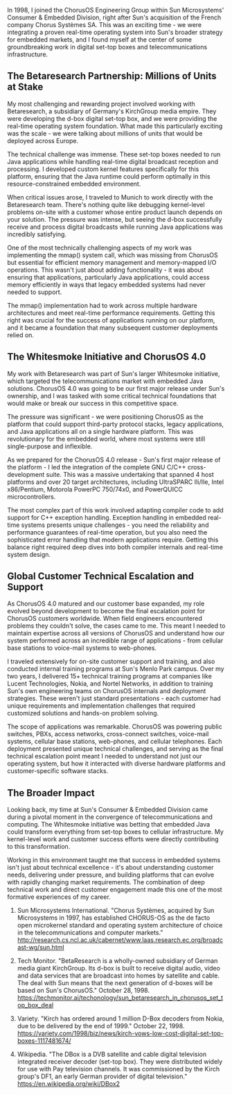 In 1998, I joined the ChorusOS Engineering Group within Sun Microsystems' Consumer & Embedded Division, right after Sun's acquisition of the French company Chorus Systèmes SA. This was an exciting time - we were integrating a proven real-time operating system into Sun's broader strategy for embedded markets, and I found myself at the center of some groundbreaking work in digital set-top boxes and telecommunications infrastructure.

## The Betaresearch Partnership: Millions of Units at Stake

My most challenging and rewarding project involved working with Betaresearch, a subsidiary of Germany's KirchGroup media empire. They were developing the d-box digital set-top box, and we were providing the real-time operating system foundation. What made this particularly exciting was the scale - we were talking about millions of units that would be deployed across Europe.

The technical challenge was immense. These set-top boxes needed to run Java applications while handling real-time digital broadcast reception and processing. I developed custom kernel features specifically for this platform, ensuring that the Java runtime could perform optimally in this resource-constrained embedded environment.

When critical issues arose, I traveled to Munich to work directly with the Betaresearch team. There's nothing quite like debugging kernel-level problems on-site with a customer whose entire product launch depends on your solution. The pressure was intense, but seeing the d-box successfully receive and process digital broadcasts while running Java applications was incredibly satisfying.

One of the most technically challenging aspects of my work was implementing the mmap() system call, which was missing from ChorusOS but essential for efficient memory management and memory-mapped I/O operations. This wasn't just about adding functionality - it was about ensuring that applications, particularly Java applications, could access memory efficiently in ways that legacy embedded systems had never needed to support.

The mmap() implementation had to work across multiple hardware architectures and meet real-time performance requirements. Getting this right was crucial for the success of applications running on our platform, and it became a foundation that many subsequent customer deployments relied on.

## The Whitesmoke Initiative and ChorusOS 4.0

My work with Betaresearch was part of Sun's larger Whitesmoke initiative, which targeted the telecommunications market with embedded Java solutions. ChorusOS 4.0 was going to be our first major release under Sun's ownership, and I was tasked with some critical technical foundations that would make or break our success in this competitive space.

The pressure was significant - we were positioning ChorusOS as the platform that could support third-party protocol stacks, legacy applications, and Java applications all on a single hardware platform. This was revolutionary for the embedded world, where most systems were still single-purpose and inflexible.

As we prepared for the ChorusOS 4.0 release - Sun's first major release of the platform - I led the integration of the complete GNU C/C++ cross-development suite. This was a massive undertaking that spanned 4 host platforms and over 20 target architectures, including UltraSPARC IIi/IIe, Intel x86/Pentium, Motorola PowerPC 750/74x0, and PowerQUICC microcontrollers.

The most complex part of this work involved adapting compiler code to add support for C++ exception handling. Exception handling in embedded real-time systems presents unique challenges - you need the reliability and performance guarantees of real-time operation, but you also need the sophisticated error handling that modern applications require. Getting this balance right required deep dives into both compiler internals and real-time system design.

## Global Customer Technical Escalation and Support

As ChorusOS 4.0 matured and our customer base expanded, my role evolved beyond development to become the final escalation point for ChorusOS customers worldwide. When field engineers encountered problems they couldn't solve, the cases came to me. This meant I needed to maintain expertise across all versions of ChorusOS and understand how our system performed across an incredible range of applications - from cellular base stations to voice-mail systems to web-phones.

I traveled extensively for on-site customer support and training, and also conducted internal training programs at Sun's Menlo Park campus. Over my two years, I delivered 15+ technical training programs at companies like Lucent Technologies, Nokia, and Nortel Networks, in addition to training Sun's own engineering teams on ChorusOS internals and deployment strategies. These weren't just standard presentations - each customer had unique requirements and implementation challenges that required customized solutions and hands-on problem solving.

The scope of applications was remarkable. ChorusOS was powering public switches, PBXs, access networks, cross-connect switches, voice-mail systems, cellular base stations, web-phones, and cellular telephones. Each deployment presented unique technical challenges, and serving as the final technical escalation point meant I needed to understand not just our operating system, but how it interacted with diverse hardware platforms and customer-specific software stacks.

## The Broader Impact

Looking back, my time at Sun's Consumer & Embedded Division came during a pivotal moment in the convergence of telecommunications and computing. The Whitesmoke initiative was betting that embedded Java could transform everything from set-top boxes to cellular infrastructure. My kernel-level work and customer success efforts were directly contributing to this transformation.

Working in this environment taught me that success in embedded systems isn't just about technical excellence - it's about understanding customer needs, delivering under pressure, and building platforms that can evolve with rapidly changing market requirements. The combination of deep technical work and direct customer engagement made this one of the most formative experiences of my career.

1. Sun Microsystems International. "Chorus Systèmes, acquired by Sun Microsystems in 1997, has established CHORUS-OS as the de facto open microkernel standard and operating system architecture of choice in the telecommunications and computer markets." http://research.cs.ncl.ac.uk/cabernet/www.laas.research.ec.org/broadcast-wg/sun.html

2. Tech Monitor. "BetaResearch is a wholly-owned subsidiary of German media giant KirchGroup. Its d-box is built to receive digital audio, video and data services that are broadcast into homes by satellite and cable. The deal with Sun means that the next generation of d-boxes will be based on Sun's ChorusOS." October 28, 1998. https://techmonitor.ai/techonology/sun_betaresearch_in_chorusos_set_top_box_deal

3. Variety. "Kirch has ordered around 1 million D-Box decoders from Nokia, due to be delivered by the end of 1999." October 22, 1998. https://variety.com/1998/biz/news/kirch-vows-low-cost-digital-set-top-boxes-1117481674/

4. Wikipedia. "The DBox is a DVB satellite and cable digital television integrated receiver decoder (set-top box). They were distributed widely for use with Pay television channels. It was commissioned by the Kirch group's DF1, an early German provider of digital television." https://en.wikipedia.org/wiki/DBox2